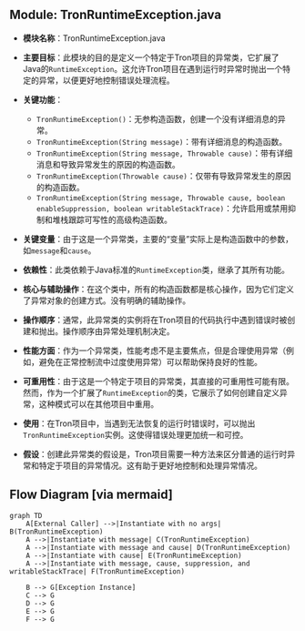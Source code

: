 ## Module: TronRuntimeException.java
- **模块名称**：TronRuntimeException.java

- **主要目标**：此模块的目的是定义一个特定于Tron项目的异常类，它扩展了Java的`RuntimeException`。这允许Tron项目在遇到运行时异常时抛出一个特定的异常，以便更好地控制错误处理流程。

- **关键功能**：
  - `TronRuntimeException()`：无参构造函数，创建一个没有详细消息的异常。
  - `TronRuntimeException(String message)`：带有详细消息的构造函数。
  - `TronRuntimeException(String message, Throwable cause)`：带有详细消息和导致异常发生的原因的构造函数。
  - `TronRuntimeException(Throwable cause)`：仅带有导致异常发生的原因的构造函数。
  - `TronRuntimeException(String message, Throwable cause, boolean enableSuppression, boolean writableStackTrace)`：允许启用或禁用抑制和堆栈跟踪可写性的高级构造函数。

- **关键变量**：由于这是一个异常类，主要的“变量”实际上是构造函数中的参数，如`message`和`cause`。

- **依赖性**：此类依赖于Java标准的`RuntimeException`类，继承了其所有功能。

- **核心与辅助操作**：在这个类中，所有的构造函数都是核心操作，因为它们定义了异常对象的创建方式。没有明确的辅助操作。

- **操作顺序**：通常，此异常类的实例将在Tron项目的代码执行中遇到错误时被创建和抛出。操作顺序由异常处理机制决定。

- **性能方面**：作为一个异常类，性能考虑不是主要焦点，但是合理使用异常（例如，避免在正常控制流中过度使用异常）可以帮助保持良好的性能。

- **可重用性**：由于这是一个特定于项目的异常类，其直接的可重用性可能有限。然而，作为一个扩展了`RuntimeException`的类，它展示了如何创建自定义异常，这种模式可以在其他项目中重用。

- **使用**：在Tron项目中，当遇到无法恢复的运行时错误时，可以抛出`TronRuntimeException`实例。这使得错误处理更加统一和可控。

- **假设**：创建此异常类的假设是，Tron项目需要一种方法来区分普通的运行时异常和特定于项目的异常情况。这有助于更好地控制和处理异常情况。
## Flow Diagram [via mermaid]
```mermaid
graph TD
    A[External Caller] -->|Instantiate with no args| B(TronRuntimeException)
    A -->|Instantiate with message| C(TronRuntimeException)
    A -->|Instantiate with message and cause| D(TronRuntimeException)
    A -->|Instantiate with cause| E(TronRuntimeException)
    A -->|Instantiate with message, cause, suppression, and writableStackTrace| F(TronRuntimeException)
    
    B --> G[Exception Instance]
    C --> G
    D --> G
    E --> G
    F --> G
```
